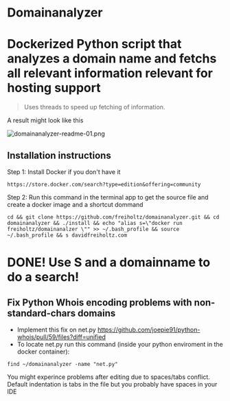 # Domainanalyzer
# Dockerized Python script that analyzes a domain name and fetchs all relevant information relevant for hosting support

> Uses threads to speed up fetching of information.

A result might look like this

![domainanalyzer-readme-01.png](https://github.com/freiholtz/domainanalyzer/raw/master/docs/domainanalyzer-readme-01.png)


## Installation instructions

Step 1: Install Docker if you don't have it
```
https://store.docker.com/search?type=edition&offering=community
```

Step 2: Run this command in the terminal app to get the source file and create a docker image and a shortcut dommand
```
cd && git clone https://github.com/freiholtz/domainanalyzer.git && cd domainanalyzer && ./install && echo "alias s=\"docker run freiholtz/domainanalzer \"" >> ~/.bash_profile && source ~/.bash_profile && s davidfreiholtz.com
```

# DONE! Use S and a domainname to do a search!

## Fix Python Whois encoding problems with non-standard-chars domains

* Implement this fix on net.py https://github.com/joepie91/python-whois/pull/59/files?diff=unified
* To locate net.py run this command (inside your python enviroment in the docker container):
```
find ~/domainanalyzer -name "net.py"
```
You might experince problems after editing due to spaces/tabs conflict.
Default indentation is tabs in the file but you probably have spaces in your IDE
